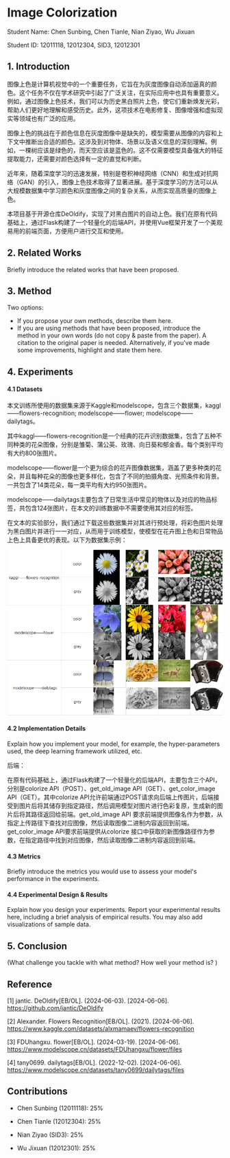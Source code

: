 # Image Colorization
Student Name: Chen Sunbing, Chen Tianle, Nian Ziyao, Wu Jixuan

Student ID: 12011118, 12012304, SID3, 12012301 

## 1. Introduction
图像上色是计算机视觉中的一个重要任务，它旨在为灰度图像自动添加逼真的颜色。这个任务不仅在学术研究中引起了广泛关注，在实际应用中也具有重要意义。例如，通过图像上色技术，我们可以为历史黑白照片上色，使它们重新焕发光彩，帮助人们更好地理解和感受历史。此外，这项技术在电影修复、图像增强和虚拟现实等领域也有广泛的应用。

图像上色的挑战在于颜色信息在灰度图像中是缺失的，模型需要从图像的内容和上下文中推断出合适的颜色。这涉及到对物体、场景以及语义信息的深刻理解。例如，一棵树应该是绿色的，而天空应该是蓝色的。这不仅需要模型具备强大的特征提取能力，还需要对颜色选择有一定的直觉和判断。

近年来，随着深度学习的迅速发展，特别是卷积神经网络（CNN）和生成对抗网络（GAN）的引入，图像上色技术取得了显著进展。基于深度学习的方法可以从大规模数据集中学习颜色和灰度图像之间的复杂关系，从而实现高质量的图像上色。

本项目基于开源仓库DeOldify，实现了对黑白图片的自动上色。我们在原有代码基础上，通过Flask构建了一个轻量化的后端API，并使用Vue框架开发了一个美观易用的前端页面，方便用户进行交互和使用。


## 2. Related Works

Briefly introduce the related works that have been proposed.


## 3. Method

Two options:

-   If you propose your own methods, describe them here.
-   If you are using methods that have been proposed, introduce the method in your own words (do not copy & paste from the paper). A citation to the original paper is needed. Alternatively, if you've made some improvements, highlight and state them here.

## 4. Experiments

#### 4.1 Datasets

本文训练所使用的数据集来源于Kaggle和modelscope，包含三个数据集，kaggl——flowers-recognition; modelscope——flower; modelscope——dailytags。

其中kaggl——flowers-recognition是一个经典的花卉识别数据集，包含了五种不同种类的花朵图像，分别是雏菊、蒲公英、玫瑰、向日葵和郁金香。每个类别平均有大约800张图片。

modelscope——flower是一个更为综合的花卉图像数据集，涵盖了更多种类的花朵，并且每种花朵的图像也更多样化，包含了不同的拍摄角度、光照条件和背景。一共包含了14类花朵，每一类平均有大约950张图片。

 modelscope——dailytags主要包含了日常生活中常见的物体以及对应的物品标签，共包含124张图片，在本文的训练数据中不需要使用其对应的标签。

在文本的实验部分，我们通过下载这些数据集并对其进行预处理，将彩色图片处理为黑白图片并进行一一对应，从而用于训练模型，使模型在花卉图上色和日常物品上色上具备更优的表现。以下为数据集示例：

![数据集展示](res/%E6%95%B0%E6%8D%AE%E9%9B%86%E5%B1%95%E7%A4%BA.png)


#### 4.2 Implementation Details

Explain how you implement your model, for example, the hyper-parameters used, the deep learning framework utilized, etc.

后端：

在原有代码基础上，通过Flask构建了一个轻量化的后端API，主要包含三个API，分别是colorize API（POST）、get_old_image API（GET）、get_color_image API（GET）。其中colorize API允许前端通过POST请求向后端上传图片，后端接受到图片后将其储存到指定路径，然后调用模型对图片进行色彩复原，生成新的图片后将其路径返回给前端。get_old_image API 要求前端提供图像名作为参数，从指定上传路径下查找对应图像，然后读取图像二进制内容返回到前端。get_color_image API要求前端提供从colorize 接口中获取的新图像路径作为参数，在指定路径中找到对应图像，然后读取图像二进制内容返回到前端。


#### 4.3 Metrics

Briefly introduce the metrics you would use to assess your model's performance in the experiments.


#### 4.4 Experimental Design & Results

Explain how you design your experiments. Report your experimental results here, including a brief analysis of empirical results. You may also add visualizations of sample data.


## 5. Conclusion

(What challenge you tackle with what method? How well your method is? )



## Reference
[1] jantic. DeOldify[EB/OL]. (2024-06-03). [2024-06-06]. https://github.com/jantic/DeOldify

[2] Alexander. Flowers Recognition[EB/OL]. (2021). [2024-06-06]. https://www.kaggle.com/datasets/alxmamaev/flowers-recognition

[3] FDUhangxu. flower[EB/OL]. (2024-03-19). [2024-06-06]. https://www.modelscope.cn/datasets/FDUhangxu/flower/files

[4] tany0699. dailytags[EB/OL]. (2022-12-02). [2024-06-06]. https://www.modelscope.cn/datasets/tany0699/dailytags/files



## Contributions

-   Chen Sunbing (12011118): 25%

-   Chen Tianle (12012304): 25%

-   Nian Ziyao (SID3): 25%

-   Wu Jixuan (12012301): 25%

    